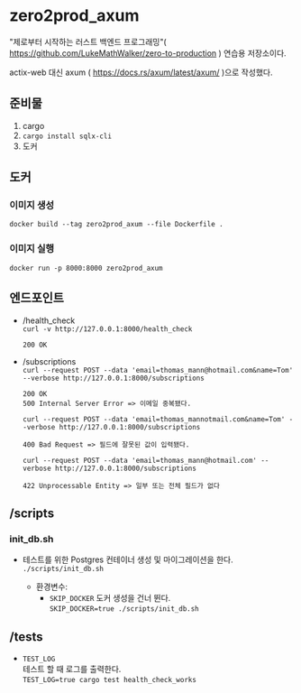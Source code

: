 # zero2prod_axum

"제로부터 시작하는 러스트 백엔드 프로그래밍"( https://github.com/LukeMathWalker/zero-to-production ) 연습용 저장소이다.

actix-web 대신 axum ( https://docs.rs/axum/latest/axum/ )으로 작성했다.

## 준비물

1. cargo
1. `cargo install sqlx-cli`
1. 도커

## 도커

### 이미지 생성

`docker build --tag zero2prod_axum --file Dockerfile .`

### 이미지 실행

`docker run -p 8000:8000 zero2prod_axum`

## 엔드포인트

- /health_check  
   `curl -v http://127.0.0.1:8000/health_check`

      200 OK

- /subscriptions  
   `curl --request POST --data 'email=thomas_mann@hotmail.com&name=Tom' --verbose http://127.0.0.1:8000/subscriptions`

      200 OK
      500 Internal Server Error => 이메일 중복됐다.

  `curl --request POST --data 'email=thomas_mannotmail.com&name=Tom' --verbose http://127.0.0.1:8000/subscriptions`

      400 Bad Request => 필드에 잘못된 값이 입력됐다.

  `curl --request POST --data 'email=thomas_mann@hotmail.com' --verbose http://127.0.0.1:8000/subscriptions`

      422 Unprocessable Entity => 일부 또는 전체 필드가 없다

## /scripts

### init_db.sh

- 테스트를 위한 Postgres 컨테이너 생성 및 마이그레이션을 한다.  
  `./scripts/init_db.sh`

  - 환경변수:
    - `SKIP_DOCKER`
      도커 생성을 건너 뛴다.  
       `SKIP_DOCKER=true ./scripts/init_db.sh`

## /tests

- `TEST_LOG`  
  테스트 할 때 로그를 출력한다.  
   `TEST_LOG=true cargo test health_check_works`
